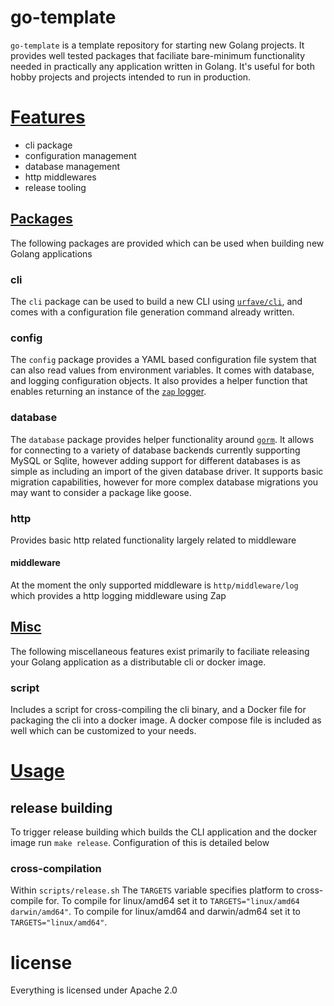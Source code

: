 # go-template

`go-template` is a template repository for starting new Golang projects. It provides well tested packages that faciliate bare-minimum functionality needed in practically any application written in Golang. It's useful for both hobby projects and projects intended to run in production.

# <u>Features</u>

* cli package
* configuration management
* database management
* http middlewares
* release tooling

## <u>Packages</u>

The following packages are provided which can be used when building new Golang applications

### cli

The `cli` package can be used to build a new CLI using [`urfave/cli`](https://github.com/urfave/cli), and comes with a configuration file generation command already written.

### config

The `config` package provides a YAML based configuration file system that can also read values from environment variables. It comes with database, and logging configuration objects. It also provides a helper function that enables returning an instance of the [`zap` logger](https://github.com/uber-go/zap).

### database

The `database` package provides helper functionality around [`gorm`](https://github.com/go-gorm/gorm). It allows for connecting to a variety of database backends currently supporting MySQL or Sqlite, however adding support for different databases is as simple as including an import of the given database driver. It supports basic migration capabilities, however for more complex database migrations you may want to consider a package like goose.

### http

Provides basic http related functionality largely related to middleware

#### middleware

At the moment the only supported middleware is `http/middleware/log` which provides a http logging middleware using Zap

## <u>Misc</u>

The following miscellaneous features exist primarily to faciliate releasing your Golang application as a distributable cli or docker image.

### script

Includes a script for cross-compiling the cli binary, and a Docker file for packaging the cli into a docker image. A docker compose file is included as well which can be customized to your needs.

# <u>Usage</u>

## release building

To trigger release building which builds the CLI application and the docker image run `make release`. Configuration of this is detailed below

### cross-compilation

Within `scripts/release.sh` The `TARGETS` variable specifies platform to cross-compile for. To compile for linux/amd64 set it to `TARGETS="linux/amd64 darwin/amd64"`. To compile for linux/amd64 and darwin/adm64 set it to `TARGETS="linux/amd64"`.

# license

Everything is licensed under Apache 2.0